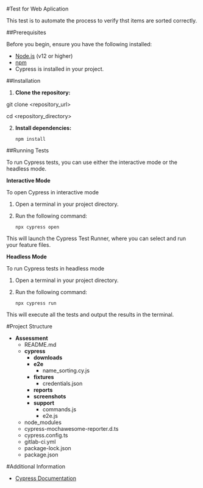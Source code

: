 #Test for Web Aplication 


This test is to automate the process to verify thst items are sorted correctly.


##Prerequisites


Before you begin, ensure you have the following installed:


- [Node.js](https://nodejs.org/) (v12 or higher)
- [npm](https://www.npmjs.com/)
- Cypress is installed in your project.


##Installation


1. **Clone the repository:**

  git clone <repository_url>
  
  cd <repository_directory>

2. **Install dependencies:**

   `npm install`

##Running Tests  


To run Cypress tests, you can use either the interactive mode or the headless mode.

 **Interactive Mode**

To open Cypress in interactive mode
1. Open a terminal in your project directory.
2. Run the following command:

   `npx cypress open`

This will launch the Cypress Test Runner, where you can select and run your feature files.


 **Headless Mode**

To run Cypress tests in headless mode
1. Open a terminal in your project directory.
2. Run the following command:
    
    `npx cypress run`

This will execute all the tests and output the results in the terminal.

#Project Structure

- __Assessment__
   - README.md
   - __cypress__
     - __downloads__
     - __e2e__
       - name_sorting.cy.js
     - __fixtures__
       - credentials.json
     - __reports__ 
     - __screenshots__
     - __support__
       - commands.js
       - e2e.js
   - node_modules 
   - cypress-mochawesome-reporter.d.ts  
   - cypress.config.ts
   - gitlab-ci.yml
   - package-lock.json
   - package.json
  


#Additional Information
- [Cypress Documentation](https://docs.cypress.io/)






